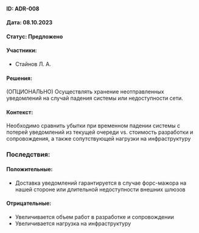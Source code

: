 #### ID: ADR-008

#### Дата: 08.10.2023

#### Статус: Предложено

#### Участники:
* Стайнов Л. А.

#### Решения:
(ОПЦИОНАЛЬНО) Осуществлять хранение неотправленных уведомлений на случай падения системы или недоступности сети.

#### Контекст:
Необходимо сравнить убытки при временном падении системы с потерей уведомлений из текущей очереди vs. стоимость разработки и сопровождения, а также сопутствующей нагрузки на инфраструктуру

### Последствия:
#### Положительные:
* Доставка уведомлений гарантируется в случае форс-мажора на нашей стороне или длительной недоступности внешних шлюзов
#### Отрицательные:
* Увеличивается объем работ в разработке и сопровождении
* Увеличивается нагрузка на инфраструктуру